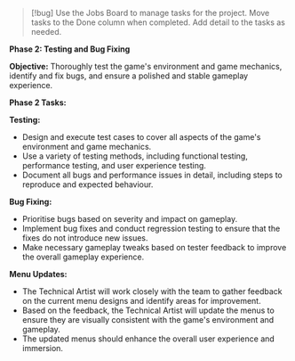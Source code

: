 > [!bug] Use the Jobs Board to manage tasks for the project.
> Move tasks to the Done column when completed.
> Add detail to the tasks as needed.

**Phase 2: Testing and Bug Fixing**

**Objective:** Thoroughly test the game's environment and game mechanics, identify and fix bugs, and ensure a polished and stable gameplay experience.

**Phase 2 Tasks:**

**Testing:**

- Design and execute test cases to cover all aspects of the game's environment and game mechanics.
- Use a variety of testing methods, including functional testing, performance testing, and user experience testing.
- Document all bugs and performance issues in detail, including steps to reproduce and expected behaviour.

**Bug Fixing:**

- Prioritise bugs based on severity and impact on gameplay.
- Implement bug fixes and conduct regression testing to ensure that the fixes do not introduce new issues.
- Make necessary gameplay tweaks based on tester feedback to improve the overall gameplay experience.

**Menu Updates:**

- The Technical Artist will work closely with the team to gather feedback on the current menu designs and identify areas for improvement.
- Based on the feedback, the Technical Artist will update the menus to ensure they are visually consistent with the game's environment and gameplay.
- The updated menus should enhance the overall user experience and immersion.
